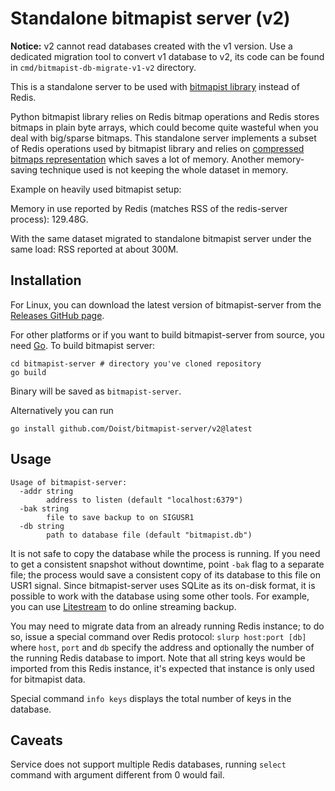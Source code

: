 # Standalone bitmapist server (v2)

**Notice:** v2 cannot read databases created with the v1 version. Use a dedicated migration tool to convert v1 database to v2, its code can be found in `cmd/bitmapist-db-migrate-v1-v2` directory.

This is a standalone server to be used with [bitmapist library](https://github.com/Doist/bitmapist4) instead of Redis.

Python bitmapist library relies on Redis bitmap operations and Redis stores bitmaps in plain byte arrays, which could become quite wasteful when you deal with big/sparse bitmaps. This standalone server implements a subset of Redis operations used by bitmapist library and relies on [compressed bitmaps representation](http://roaringbitmap.org) which saves a lot of memory. Another memory-saving technique used is not keeping the whole dataset in memory.

Example on heavily used bitmapist setup:

Memory in use reported by Redis (matches RSS of the redis-server process): 129.48G.

With the same dataset migrated to standalone bitmapist server under the same load: RSS reported at about 300M.

## Installation

For Linux, you can download the latest version of bitmapist-server from the [Releases GitHub page](https://github.com/Doist/bitmapist-server/releases).

For other platforms or if you want to build bitmapist-server from source, you need [Go](https://golang.org/dl/). To build bitmapist server:

    cd bitmapist-server # directory you've cloned repository
    go build

Binary will be saved as `bitmapist-server`.

Alternatively you can run

    go install github.com/Doist/bitmapist-server/v2@latest

## Usage

    Usage of bitmapist-server:
      -addr string
            address to listen (default "localhost:6379")
      -bak string
            file to save backup to on SIGUSR1
      -db string
            path to database file (default "bitmapist.db")

It is not safe to copy the database while the process is running. If you need to get a consistent snapshot without downtime, point `-bak` flag to a separate file; the process would save a consistent copy of its database to this file on USR1 signal. Since bitmapist-server uses SQLite as its on-disk format, it is possible to work with the database using some other tools. For example, you can use [Litestream](https://litestream.io) to do online streaming backup.

You may need to migrate data from an already running Redis instance; to do so, issue a special command over Redis protocol: `slurp host:port [db]` where `host`, `port` and `db` specify the address and optionally the number of the running Redis database to import. Note that all string keys would be imported from this Redis instance, it's expected that instance is only used for bitmapist data.

Special command `info keys` displays the total number of keys in the database.

## Caveats

Service does not support multiple Redis databases, running `select` command with argument different from 0 would fail.
